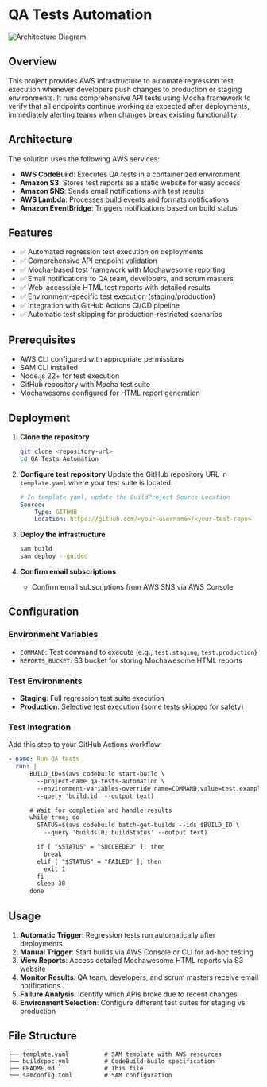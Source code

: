 # QA Tests Automation

![Architecture Diagram](qa_tests_automation_diagram.png)

## Overview

This project provides AWS infrastructure to automate regression test execution whenever developers push changes to production or staging environments. It runs comprehensive API tests using Mocha framework to verify that all endpoints continue working as expected after deployments, immediately alerting teams when changes break existing functionality.

## Architecture

The solution uses the following AWS services:

-   **AWS CodeBuild**: Executes QA tests in a containerized environment
-   **Amazon S3**: Stores test reports as a static website for easy access
-   **Amazon SNS**: Sends email notifications with test results
-   **AWS Lambda**: Processes build events and formats notifications
-   **Amazon EventBridge**: Triggers notifications based on build status

## Features

-   ✅ Automated regression test execution on deployments
-   ✅ Comprehensive API endpoint validation
-   ✅ Mocha-based test framework with Mochawesome reporting
-   ✅ Email notifications to QA team, developers, and scrum masters
-   ✅ Web-accessible HTML test reports with detailed results
-   ✅ Environment-specific test execution (staging/production)
-   ✅ Integration with GitHub Actions CI/CD pipeline
-   ✅ Automatic test skipping for production-restricted scenarios

## Prerequisites

-   AWS CLI configured with appropriate permissions
-   SAM CLI installed
-   Node.js 22+ for test execution
-   GitHub repository with Mocha test suite
-   Mochawesome configured for HTML report generation

## Deployment

1. **Clone the repository**

    ```bash
    git clone <repository-url>
    cd QA_Tests_Automation
    ```

2. **Configure test repository**
   Update the GitHub repository URL in `template.yaml` where your test suite is located:

    ```yaml
    # In template.yaml, update the BuildProject Source Location
    Source:
        Type: GITHUB
        Location: https://github.com/<your-username>/<your-test-repo>
    ```

3. **Deploy the infrastructure**

    ```bash
    sam build
    sam deploy --guided
    ```

4. **Confirm email subscriptions**
    - Confirm email subscriptions from AWS SNS via AWS Console

## Configuration

### Environment Variables

-   `COMMAND`: Test command to execute (e.g., `test.staging`, `test.production`)
-   `REPORTS_BUCKET`: S3 bucket for storing Mochawesome HTML reports

### Test Environments

-   **Staging**: Full regression test suite execution
-   **Production**: Selective test execution (some tests skipped for safety)

### Test Integration

Add this step to your GitHub Actions workflow:

```yaml
- name: Run QA tests
  run: |
      BUILD_ID=$(aws codebuild start-build \
        --project-name qa-tests-automation \
        --environment-variables-override name=COMMAND,value=test.example \
        --query 'build.id' --output text)

      # Wait for completion and handle results
      while true; do
        STATUS=$(aws codebuild batch-get-builds --ids $BUILD_ID \
          --query 'builds[0].buildStatus' --output text)

        if [ "$STATUS" = "SUCCEEDED" ]; then
          break
        elif [ "$STATUS" = "FAILED" ]; then
          exit 1
        fi
        sleep 30
      done
```

## Usage

1. **Automatic Trigger**: Regression tests run automatically after deployments
2. **Manual Trigger**: Start builds via AWS Console or CLI for ad-hoc testing
3. **View Reports**: Access detailed Mochawesome HTML reports via S3 website
4. **Monitor Results**: QA team, developers, and scrum masters receive email notifications
5. **Failure Analysis**: Identify which APIs broke due to recent changes
6. **Environment Selection**: Configure different test suites for staging vs production

## File Structure

```
├── template.yaml          # SAM template with AWS resources
├── buildspec.yml          # CodeBuild build specification
├── README.md              # This file
└── samconfig.toml         # SAM configuration
```
